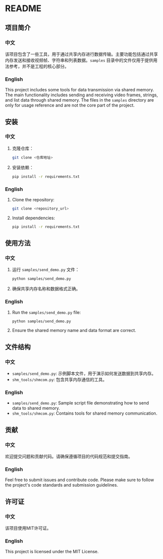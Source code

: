 # README

## 项目简介

### 中文
该项目包含了一些工具，用于通过共享内存进行数据传输。主要功能包括通过共享内存发送和接收视频帧、字符串和列表数据。`samples` 目录中的文件仅用于提供用法参考，并不是工程的核心部分。

### English
This project includes some tools for data transmission via shared memory. The main functionality includes sending and receiving video frames, strings, and list data through shared memory. The files in the `samples` directory are only for usage reference and are not the core part of the project.

## 安装

### 中文
1. 克隆仓库：
    ```bash
    git clone <仓库地址>
    ```
2. 安装依赖：
    ```bash
    pip install -r requirements.txt
    ```

### English
1. Clone the repository:
    ```bash
    git clone <repository_url>
    ```
2. Install dependencies:
    ```bash
    pip install -r requirements.txt
    ```

## 使用方法

### 中文
1. 运行 `samples/send_demo.py` 文件：
    ```bash
    python samples/send_demo.py
    ```
2. 确保共享内存名称和数据格式正确。

### English
1. Run the `samples/send_demo.py` file:
    ```bash
    python samples/send_demo.py
    ```
2. Ensure the shared memory name and data format are correct.

## 文件结构

### 中文
- `samples/send_demo.py`: 示例脚本文件，用于演示如何发送数据到共享内存。
- `shm_tools/shmcom.py`: 包含共享内存通信的工具。

### English
- `samples/send_demo.py`: Sample script file demonstrating how to send data to shared memory.
- `shm_tools/shmcom.py`: Contains tools for shared memory communication.

## 贡献

### 中文
欢迎提交问题和贡献代码。请确保遵循项目的代码规范和提交指南。

### English
Feel free to submit issues and contribute code. Please make sure to follow the project's code standards and submission guidelines.

## 许可证

### 中文
该项目使用MIT许可证。

### English
This project is licensed under the MIT License.
